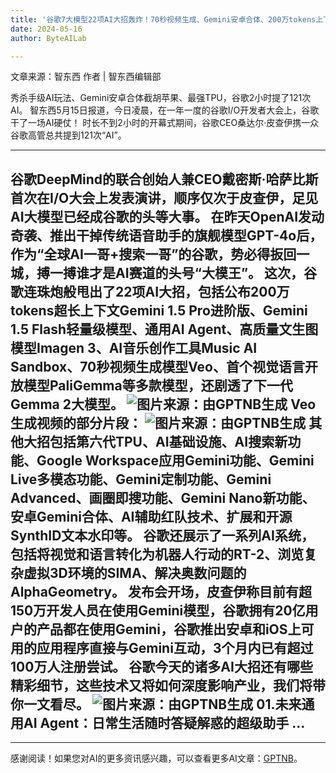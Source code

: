 ```yaml
---
title: '谷歌7大模型22项AI大招轰炸！70秒视频生成、Gemini安卓合体、200万tokens上下文'
date: 2024-05-16
author: ByteAILab

---
```


文章来源：智东西
作者 | 智东西编辑部

秀杀手级AI玩法、Gemini安卓合体截胡苹果、最强TPU，谷歌2小时提了121次AI。
智东西5月15日报道，今日凌晨，在一年一度的谷歌I/O开发者大会上，谷歌干了一场AI硬仗！
时长不到2小时的开幕式期间，谷歌CEO桑达尔·皮查伊携一众谷歌高管总共提到121次“AI”。

---
谷歌DeepMind的联合创始人兼CEO戴密斯·哈萨比斯首次在I/O大会上发表演讲，顺序仅次于皮查伊，足见AI大模型已经成谷歌的头等大事。
在昨天OpenAI发动奇袭、推出干掉传统语音助手的旗舰模型GPT-4o后，作为“全球AI一哥+搜索一哥”的谷歌，势必得扳回一城，搏一搏谁才是AI赛道的头号“大模王”。
这次，谷歌连珠炮般甩出了22项AI大招，包括公布200万tokens超长上下文Gemini 1.5 Pro进阶版、Gemini 1.5 Flash轻量级模型、通用AI Agent、高质量文生图模型Imagen 3、AI音乐创作工具Music AI Sandbox、70秒视频生成模型Veo、首个视觉语言开放模型PaliGemma等多款模型，还剧透了下一代Gemma 2大模型。
![图片来源：由GPTNB生成](http://www.jesonc.com/upload/3B33CB85B496C0CB6FBA4C2BD79320AD/1715735424016/FjFLGKAbf-KSLGk7qpdYuFGhuj7j.png)
Veo生成视频的部分片段：
![图片来源：由GPTNB生成](http://www.jesonc.com/upload/3B33CB85B496C0CB6FBA4C2BD79320AD/1715735447334/FvHNialAjLYhVpokFx8nTnbaJ_l4.png)
其他大招包括第六代TPU、AI基础设施、AI搜索新功能、Google Workspace应用Gemini功能、Gemini Live多模态功能、Gemini定制功能、Gemini Advanced、画圈即搜功能、Gemini Nano新功能、安卓Gemini合体、AI辅助红队技术、扩展和开源SynthID文本水印等。
谷歌还展示了一系列AI系统，包括将视觉和语言转化为机器人行动的RT-2、浏览复杂虚拟3D环境的SIMA、解决奥数问题的AlphaGeometry。
发布会开场，皮查伊称目前有超150万开发人员在使用Gemini模型，谷歌拥有20亿用户的产品都在使用Gemini，谷歌推出安卓和iOS上可用的应用程序直接与Gemini互动，3个月内已有超过100万人注册尝试。
谷歌今天的诸多AI大招还有哪些精彩细节，这些技术又将如何深度影响产业，我们将带你一文看尽。
![图片来源：由GPTNB生成](http://www.jesonc.com/lusHnwTFGTicquwyY9a9pynzaKn6)
01.未来通用AI Agent：日常生活随时答疑解惑的超级助手
...
---
---
感谢阅读！如果您对AI的更多资讯感兴趣，可以查看更多AI文章：[GPTNB](https://gptnb.com)。